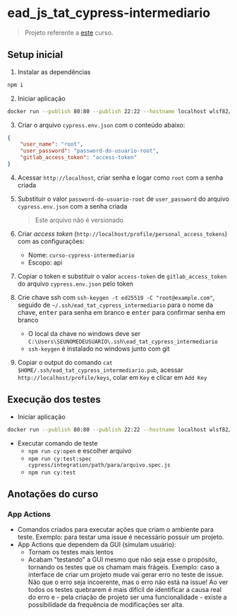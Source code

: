 # ead_js_tat_cypress-intermediario

> Projeto referente a [este](https://www.udemy.com/course/testes-automatizados-com-cypress-intermediario/) curso.

## Setup inicial

1. Instalar as dependências

```sh
npm i
```

2. Iniciar aplicação

```sh
docker run --publish 80:80 --publish 22:22 --hostname localhost wlsf82/gitlab-ce
```

3. Criar o arquivo `cypress.env.json` com o conteúdo abaixo:

```json
{
    "user_name": "root",
    "user_password": "password-do-usuario-root",
    "gitlab_access_token": "access-token"
}
```
4. Acessar `http://localhost`, criar senha e logar como `root` com a senha criada

5. Substituir o valor `password-do-usuario-root` de `user_password` do arquivo `cypress.env.json` com a senha criada
    > Este arquivo não é versionado

6. Criar *access token* (`http://localhost/profile/personal_access_tokens`) com as configurações:
    - Nome: `curso-cypress-intermediario`
    - Escopo: api

7. Copiar o token e substituir o valor `access-token` de `gitlab_access_token` do arquivo `cypress.env.json` pelo token

8. Crie chave ssh com `ssh-keygen -t ed25519 -C "root@example.com"`, seguido de `~/.ssh/ead_tat_cypress_intermediario` para o nome da chave, <kbd>enter</kbd> para senha em branco e <kbd>enter</kbd> para confirmar senha em branco
    - O local da chave no windows deve ser `C:\Users\SEUNOMEDEUSUARIO\.ssh\ead_tat_cypress_intermediario`
    - `ssh-keygen` é instalado no windows junto com git

9. Copiar o output do comando `cat $HOME/.ssh/ead_tat_cypress_intermediario.pub`, acessar `http://localhost/profile/keys`, colar em `Key` e clicar em `Add Key`

## Execução dos testes

- Iniciar aplicação

```sh
docker run --publish 80:80 --publish 22:22 --hostname localhost wlsf82/gitlab-ce
```

- Executar comando de teste
    - `npm run cy:open` e escolher arquivo
    - `npm run cy:test:spec cypress/integration/path/para/arquivo.spec.js`
    - `npm run cy:test`

## Anotações do curso

### App Actions

- Comandos criados para executar ações que criam o ambiente para teste. Exemplo: para testar uma issue é necessário possuir um projeto.
- App Actions que dependem da GUI (simulam usuário):
    - Tornam os testes mais lentos
    - Acabam "testando" a GUI mesmo que não seja esse o propósito, tornando os testes que os chamam mais frágeis. Exemplo: caso a interface de criar um projeto mude vai gerar erro no teste de issue. Não que o erro seja incoerente, mas o erro não está na issue! Ao ver todos os testes quebrarem é mais difícil de identificar a causa real do erro e - pela criação de projeto ser uma funcionalidade - existe a possibilidade da frequência de modificações ser alta.
